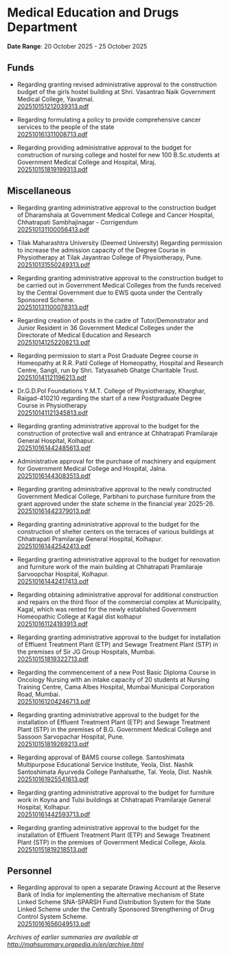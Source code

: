 # Medical Education and Drugs Department

**Date Range**: 20 October 2025 - 25 October 2025


## Funds
- Regarding granting revised administrative approval to the construction budget of the girls hostel building at Shri. Vasantrao Naik Government Medical College, Yavatmal.\
  [202510151212039313.pdf](https://gr.maharashtra.gov.in/Site/Upload/Government%20Resolutions/English/202510151212039313.pdf)

- Regarding formulating a policy to provide comprehensive cancer services to the people of the state\
  [202510161311008713.pdf](https://gr.maharashtra.gov.in/Site/Upload/Government%20Resolutions/English/202510161311008713.pdf)

- Regarding providing administrative approval to the budget for construction of nursing college and hostel for new 100 B.Sc.students at Government Medical College and Hospital, Miraj.\
  [202510151819199313.pdf](https://gr.maharashtra.gov.in/Site/Upload/Government%20Resolutions/English/202510151819199313.pdf)

## Miscellaneous
- Regarding granting administrative approval to the construction budget of Dharamshala at Government Medical College and Cancer Hospital, Chhatrapati Sambhajinagar - Corrigendum\
  [202510131100056413.pdf](https://gr.maharashtra.gov.in/Site/Upload/Government%20Resolutions/English/202510131100056413.pdf)

- Tilak Maharashtra University (Deemed University) Regarding permission to increase the admission capacity of the Degree Course in Physiotherapy at Tilak Jayantrao College of Physiotherapy, Pune.\
  [202510131550249313.pdf](https://gr.maharashtra.gov.in/Site/Upload/Government%20Resolutions/English/202510131550249313.pdf)

- Regarding granting administrative approval to the construction budget to be carried out in Government Medical Colleges from the funds received by the Central Government due to EWS quota under the Centrally Sponsored Scheme.\
  [202510131100078313.pdf](https://gr.maharashtra.gov.in/Site/Upload/Government%20Resolutions/English/202510131100078313.pdf)

- Regarding creation of posts in the cadre of Tutor/Demonstrator and Junior Resident in 36 Government Medical Colleges under the Directorate of Medical Education and Research\
  [202510141252208213.pdf](https://gr.maharashtra.gov.in/Site/Upload/Government%20Resolutions/English/202510141252208213.pdf)

- Regarding permission to start a Post Graduate Degree course in Homeopathy at R.R. Patil College of Homeopathy, Hospital and Research Centre, Sangli, run by Shri. Tatyasaheb Ghatge Charitable Trust.\
  [202510141121196213.pdf](https://gr.maharashtra.gov.in/Site/Upload/Government%20Resolutions/English/202510141121196213.pdf)

- Dr.G.D.Pol Foundations Y.M.T. College of Physiotherapy, Kharghar, Raigad-410210 regarding the start of a new Postgraduate Degree Course in Physiotherapy\
  [202510141121345813.pdf](https://gr.maharashtra.gov.in/Site/Upload/Government%20Resolutions/English/202510141121345813.pdf)

- Regarding granting administrative approval to the budget for the construction of protective wall and entrance at Chhatrapati Pramilaraje General Hospital, Kolhapur.\
  [202510161442485613.pdf](https://gr.maharashtra.gov.in/Site/Upload/Government%20Resolutions/English/202510161442485613.pdf)

- Administrative approval for the purchase of machinery and equipment for Government Medical College and Hospital, Jalna.\
  [202510161443083513.pdf](https://gr.maharashtra.gov.in/Site/Upload/Government%20Resolutions/English/202510161443083513.pdf)

- Regarding granting administrative approval to the newly constructed Government Medical College, Parbhani to purchase furniture from the grant approved under the state scheme in the financial year 2025-26.\
  [202510161442379013.pdf](https://gr.maharashtra.gov.in/Site/Upload/Government%20Resolutions/English/202510161442379013.pdf)

- Regarding granting administrative approval to the budget for the construction of shelter centers on the terraces of various buildings at Chhatrapati Pramilaraje General Hospital, Kolhapur.\
  [202510161442542413.pdf](https://gr.maharashtra.gov.in/Site/Upload/Government%20Resolutions/English/202510161442542413.pdf)

- Regarding granting administrative approval to the budget for renovation and furniture work of the main building at Chhatrapati Pramilaraje Sarvoopchar Hospital, Kolhapur.\
  [202510161442417413.pdf](https://gr.maharashtra.gov.in/Site/Upload/Government%20Resolutions/English/202510161442417413.pdf)

- Regarding obtaining administrative approval for additional construction and repairs on the third floor of the commercial complex at Municipality, Kagal, which was rented for the newly established Government Homeopathic College at Kagal dist kolhapur\
  [202510161124193913.pdf](https://gr.maharashtra.gov.in/Site/Upload/Government%20Resolutions/English/202510161124193913.pdf)

- Regarding granting administrative approval to the budget for installation of Effluent Treatment Plant (ETP) and Sewage Treatment Plant (STP) in the premises of Sir JG Group Hospitals, Mumbai.\
  [202510151819322713.pdf](https://gr.maharashtra.gov.in/Site/Upload/Government%20Resolutions/English/202510151819322713.pdf)

- Regarding the commencement of a new Post Basic Diploma Course in Oncology Nursing with an intake capacity of 20 students at Nursing Training Centre, Cama  Albes Hospital, Mumbai Municipal Corporation Road, Mumbai.\
  [202510161204246713.pdf](https://gr.maharashtra.gov.in/Site/Upload/Government%20Resolutions/English/202510161204246713.pdf)

- Regarding granting administrative approval to the budget for the installation of Effluent Treatment Plant (ETP) and Sewage Treatment Plant (STP) in the premises of B.G. Government Medical College and Sassoon Sarvopachar Hospital, Pune.\
  [202510151819269213.pdf](https://gr.maharashtra.gov.in/Site/Upload/Government%20Resolutions/English/202510151819269213.pdf)

- Regarding approval of BAMS course college. Santoshimata Multipurpose Educational Service Institute, Yeola, Dist. Nashik Santoshimata Ayurveda College Panhalsathe, Tal. Yeola, Dist. Nashik\
  [202510161925541613.pdf](https://gr.maharashtra.gov.in/Site/Upload/Government%20Resolutions/English/202510161925541613.pdf)

- Regarding granting administrative approval to the budget for furniture work in Koyna and Tulsi buildings at Chhatrapati Pramilaraje General Hospital, Kolhapur.\
  [202510161442593713.pdf](https://gr.maharashtra.gov.in/Site/Upload/Government%20Resolutions/English/202510161442593713.pdf)

- Regarding granting administrative approval to the budget for the installation of Effluent Treatment Plant (ETP) and Sewage Treatment Plant (STP) in the premises of Government Medical College, Akola.\
  [202510151819218513.pdf](https://gr.maharashtra.gov.in/Site/Upload/Government%20Resolutions/English/202510151819218513.pdf)

## Personnel
- Regarding approval to open a separate Drawing Account at the Reserve Bank of India for implementing the alternative mechanism of State Linked Scheme SNA-SPARSH Fund Distribution System for the State Linked Scheme under the Centrally Sponsored Strengthening of Drug Control System Scheme.\
  [202510161656049513.pdf](https://gr.maharashtra.gov.in/Site/Upload/Government%20Resolutions/English/202510161656049513.pdf)


*Archives of earlier summaries are available at http://mahsummary.orgpedia.in/en/archive.html*